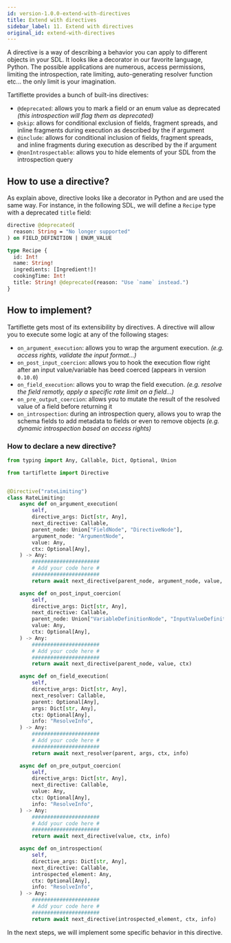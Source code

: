 ```yaml
---
id: version-1.0.0-extend-with-directives
title: Extend with directives
sidebar_label: 11. Extend with directives
original_id: extend-with-directives
---
```


A directive is a way of describing a behavior you can apply to different objects in your SDL. It looks like a decorator in our favorite language, Python. The possible applications are numerous, access permissions, limiting the introspection, rate limiting, auto-generating resolver function etc... the only limit is your imagination.

Tartiflette provides a bunch of built-ins directives:
* `@deprecated`: allows you to mark a field or an enum value as deprecated _(this introspection will flag them as deprecated)_
* `@skip`: allows for conditional exclusion of fields, fragment spreads, and inline fragments during execution as described by the if argument
* `@include`: allows for conditional inclusion of fields, fragment spreads, and inline fragments during execution as described by the if argument
* `@nonIntrospectable`: allows you to hide elements of your SDL from the introspection query

## How to use a directive?

As explain above, directive looks like a decorator in Python and are used the same way. For instance, in the following SDL, we will define a `Recipe` type with a deprecated `title` field:
```graphql
directive @deprecated(
  reason: String = "No longer supported"
) on FIELD_DEFINITION | ENUM_VALUE

type Recipe {
  id: Int!
  name: String!
  ingredients: [Ingredient!]!
  cookingTime: Int!
  title: String! @deprecated(reason: "Use `name` instead.")
}
```

## How to implement?

Tartiflette gets most of its extensibility by directives. A directive will allow you to execute some logic at any of the following stages:

* `on_argument_execution`: allows you to wrap the argument execution. _(e.g. access rights, validate the input format...)_
* `on_post_input_coercion`: allows you to hook the execution flow right after an input value/variable has beed coerced (appears in version `0.10.0`)
* `on_field_execution`: allows you to wrap the field execution. _(e.g. resolve the field remotly, apply a specific rate limit on a field...)_
* `on_pre_output_coercion`: allows you to mutate the result of the resolved value of a field before returning it
* `on_introspection`: during an introspection query, allows you to wrap the schema fields to add metadata to fields or even to remove objects _(e.g. dynamic introspection based on access rights)_

### How to declare a new directive?

```python
from typing import Any, Callable, Dict, Optional, Union

from tartiflette import Directive


@Directive("rateLimiting")
class RateLimiting:
    async def on_argument_execution(
        self,
        directive_args: Dict[str, Any],
        next_directive: Callable,
        parent_node: Union["FieldNode", "DirectiveNode"],
        argument_node: "ArgumentNode",
        value: Any,
        ctx: Optional[Any],
    ) -> Any:
        ######################
        # Add your code here #
        ######################
        return await next_directive(parent_node, argument_node, value, ctx)

    async def on_post_input_coercion(
        self,
        directive_args: Dict[str, Any],
        next_directive: Callable,
        parent_node: Union["VariableDefinitionNode", "InputValueDefinitionNode"],
        value: Any,
        ctx: Optional[Any],
    ) -> Any:
        ######################
        # Add your code here #
        ######################
        return await next_directive(parent_node, value, ctx)

    async def on_field_execution(
        self,
        directive_args: Dict[str, Any],
        next_resolver: Callable,
        parent: Optional[Any],
        args: Dict[str, Any],
        ctx: Optional[Any],
        info: "ResolveInfo",
    ) -> Any:
        ######################
        # Add your code here #
        ######################
        return await next_resolver(parent, args, ctx, info)

    async def on_pre_output_coercion(
        self,
        directive_args: Dict[str, Any],
        next_directive: Callable,
        value: Any,
        ctx: Optional[Any],
        info: "ResolveInfo",
    ) -> Any:
        ######################
        # Add your code here #
        ######################
        return await next_directive(value, ctx, info)

    async def on_introspection(
        self,
        directive_args: Dict[str, Any],
        next_directive: Callable,
        introspected_element: Any,
        ctx: Optional[Any],
        info: "ResolveInfo",
    ) -> Any:
        ######################
        # Add your code here #
        ######################
        return await next_directive(introspected_element, ctx, info)
```

In the next steps, we will implement some specific behavior in this directive.
